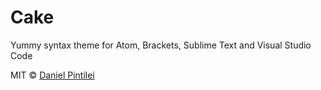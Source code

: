 Cake
====

Yummy syntax theme for Atom, Brackets, Sublime Text and Visual Studio Code

MIT © [Daniel Pintilei][website]

[website]: http://danielpintilei.cf
